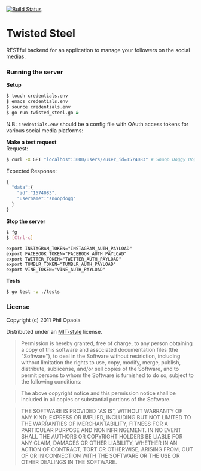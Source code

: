 [![Build Status](https://travis-ci.org/philangist/golang-twisted-steel.svg)](https://travis-ci.org/philangist/golang-twisted-steel)


Twisted Steel
==
RESTful backend for an application to manage your followers on the social medias.


### Running the server

__Setup__
```bash
$ touch credentials.env
$ emacs credentials.env
$ source credentials.env
$ go run twisted_steel.go &
```
N.B: `credentials.env` should be a config file with OAuth access tokens for various social media platforms:

__Make a test request__  
Request:

```bash
$ curl -X GET "localhost:3000/users/?user_id=1574083" # Snoop Doggy Dogg
```

Expected Response:
```javascript
{
  "data":{
    "id":"1574083",
    "username":"snoopdogg"
  }
}
```

__Stop the server__
```bash
$ fg
$ [Ctrl-c]
```

```
export INSTAGRAM_TOKEN="INSTAGRAM_AUTH_PAYLOAD"
export FACEBOOK_TOKEN="FACEBOOK_AUTH_PAYLOAD"
export TWITTER_TOKEN="TWITTER_AUTH_PAYLOAD"
export TUMBLR_TOKEN="TUMBLR_AUTH_PAYLOAD"
export VINE_TOKEN="VINE_AUTH_PAYLOAD"
```

__Tests__
```bash
$ go test -v ./tests
```


### License

Copyright (c) 2011 Phil Opaola

Distributed under an [MIT-style](http://www.opensource.org/licenses/mit-license.php) license.

> Permission is hereby granted, free of charge, to any person obtaining a copy of
> this software and associated documentation files (the "Software"), to deal in
> the Software without restriction, including without limitation the rights to
> use, copy, modify, merge, publish, distribute, sublicense, and/or sell copies
> of the Software, and to permit persons to whom the Software is furnished to do
> so, subject to the following conditions:

> The above copyright notice and this permission notice shall be included in all
> copies or substantial portions of the Software.

> THE SOFTWARE IS PROVIDED "AS IS", WITHOUT WARRANTY OF ANY KIND, EXPRESS OR
> IMPLIED, INCLUDING BUT NOT LIMITED TO THE WARRANTIES OF MERCHANTABILITY,
> FITNESS FOR A PARTICULAR PURPOSE AND NONINFRINGEMENT. IN NO EVENT SHALL THE
> AUTHORS OR COPYRIGHT HOLDERS BE LIABLE FOR ANY CLAIM, DAMAGES OR OTHER
> LIABILITY, WHETHER IN AN ACTION OF CONTRACT, TORT OR OTHERWISE, ARISING FROM,
> OUT OF OR IN CONNECTION WITH THE SOFTWARE OR THE USE OR OTHER DEALINGS IN THE
> SOFTWARE.
